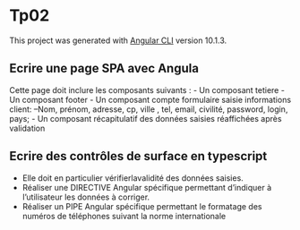 # Tp02

This project was generated with [Angular CLI](https://github.com/angular/angular-cli) version 10.1.3.

## Ecrire une page SPA avec Angula
  Cette page doit inclure les composants suivants : 
    - Un composant tetiere 
    - Un composant footer
    - Un composant compte formulaire saisie informations client: –Nom, prénom, adresse, cp, ville , tel, email, civilité, password, login, pays; 
    - Un composant récapitulatif des données saisies réaffichées après validation

## Ecrire des contrôles de surface en typescript
  - Elle doit en particulier vérifierlavalidité des données saisies.
  - Réaliser une DIRECTIVE Angular spécifique permettant d’indiquer à l’utilisateur les données à corriger.
  - Réaliser un PIPE Angular spécifique permettant le formatage des numéros de téléphones suivant la norme internationale
